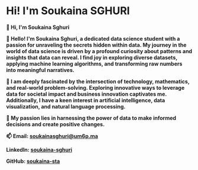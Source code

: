 <!DOCTYPE html>
<html>
<head>
    <title>Soukaina Sghuri</title>
</head>
<body>
    <h1>Hi! I'm Soukaina SGHURI</h1>
    <p><strong>👋 Hi, I'm Soukaina Sghuri</strong></p>
    <p><strong>👀 Hello! I'm Soukaina Sghuri, a dedicated data science student with a passion for unraveling the secrets hidden within data. My journey in the world of data science is driven by a profound curiosity about patterns and insights that data can reveal. I find joy in exploring diverse datasets, applying machine learning algorithms, and transforming raw numbers into meaningful narratives.</strong></p>
    <p><strong>🌱 I am deeply fascinated by the intersection of technology, mathematics, and real-world problem-solving. Exploring innovative ways to leverage data for societal impact and business innovation captivates me. Additionally, I have a keen interest in artificial intelligence, data visualization, and natural language processing.</strong></p>
    <p><strong>💞️ My passion lies in harnessing the power of data to make informed decisions and create positive changes.</strong></p>
    <p><strong>📫 Email: <a href="mailto:soukainasghuri@um6p.ma">soukainasghuri@um6p.ma</a></strong></p>
    <p><strong>LinkedIn: <a href="https://www.linkedin.com/in/soukaina-sghuri">soukaina-sghuri</a></strong></p>
    <p><strong>GitHub: <a href="https://github.com/soukaina-sta">soukaina-sta</a></strong></p>
</body>
</html>

